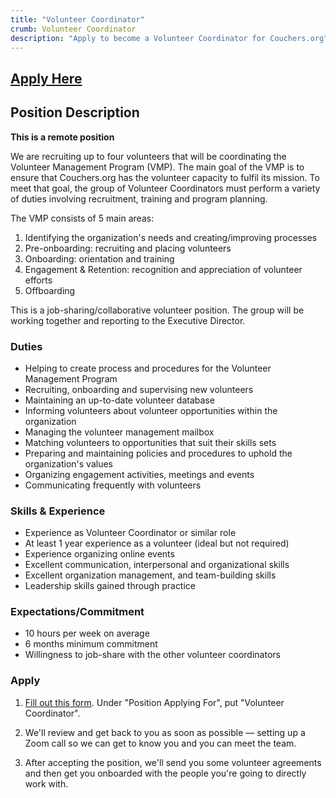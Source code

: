 ```yaml
---
title: "Volunteer Coordinator"
crumb: Volunteer Coordinator
description: "Apply to become a Volunteer Coordinator for Couchers.org"
---
```


## [Apply Here](/volunteer/form)

## Position Description

**This is a remote position**

We are recruiting up to four volunteers that will be coordinating the Volunteer Management Program (VMP). The main goal of the VMP is to ensure that Couchers.org has the volunteer capacity to fulfil its mission. To meet that goal, the group of Volunteer Coordinators must perform a variety of duties involving recruitment, training and program planning. 

The VMP consists of 5 main areas:

1. Identifying the organization's needs and creating/improving processes
2. Pre-onboarding: recruiting and placing volunteers
3. Onboarding: orientation and training
4. Engagement & Retention: recognition and appreciation of volunteer efforts
5. Offboarding

This is a job-sharing/collaborative volunteer position. The group will be working together and reporting to the Executive Director. 

### Duties 

- Helping to create process and procedures for the Volunteer Management Program
- Recruiting, onboarding and supervising new volunteers
- Maintaining an up-to-date volunteer database
- Informing volunteers about volunteer opportunities within the organization
- Managing the volunteer management mailbox
- Matching volunteers to opportunities that suit their skills sets
- Preparing and maintaining policies and procedures to uphold the organization's values
- Organizing engagement activities, meetings and events
- Communicating frequently with volunteers

### Skills & Experience

- Experience as Volunteer Coordinator or similar role
- At least 1 year experience as a volunteer (ideal but not required)
- Experience organizing online events
- Excellent communication, interpersonal and organizational skills
- Excellent organization management, and team-building skills
- Leadership skills gained through practice

### Expectations/Commitment

- 10 hours per week on average
- 6 months minimum commitment
- Willingness to job-share with the other volunteer coordinators

### Apply

1. [Fill out this form](/volunteer/form). Under "Position Applying For", put "Volunteer Coordinator".

2. We'll review and get back to you as soon as possible — setting up a Zoom call so we can get to know you and you can meet the team.

3. After accepting the position, we'll send you some volunteer agreements and then get you onboarded with the people you're going to directly work with.
